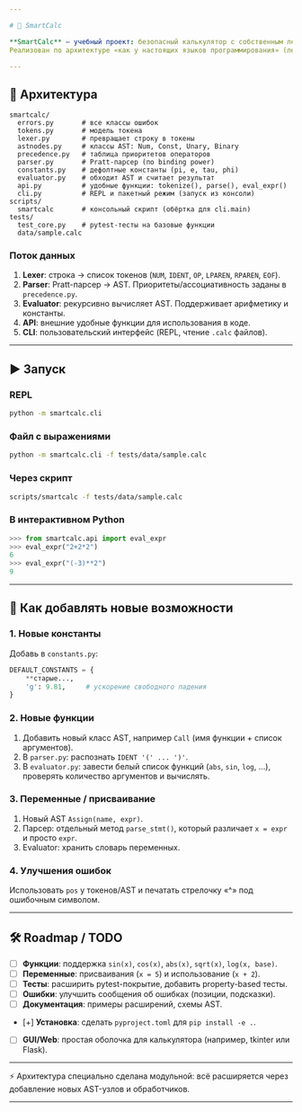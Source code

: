 ```yaml
---

# 📘 SmartCalc

**SmartCalc** — учебный проект: безопасный калькулятор с собственным лексером, парсером и вычислителем.
Реализован по архитектуре «как у настоящих языков программирования» (лексер → парсер → AST → вычислитель).

---
```


## 🔧 Архитектура

```
smartcalc/
  errors.py       # все классы ошибок
  tokens.py       # модель токена
  lexer.py        # превращает строку в токены
  astnodes.py     # классы AST: Num, Const, Unary, Binary
  precedence.py   # таблица приоритетов операторов
  parser.py       # Pratt-парсер (по binding power)
  constants.py    # дефолтные константы (pi, e, tau, phi)
  evaluator.py    # обходит AST и считает результат
  api.py          # удобные функции: tokenize(), parse(), eval_expr()
  cli.py          # REPL и пакетный режим (запуск из консоли)
scripts/
  smartcalc       # консольный скрипт (обёртка для cli.main)
tests/
  test_core.py    # pytest-тесты на базовые функции
  data/sample.calc
```

### Поток данных

1. **Lexer**: строка → список токенов (`NUM`, `IDENT`, `OP`, `LPAREN`, `RPAREN`, `EOF`).
2. **Parser**: Pratt-парсер → AST. Приоритеты/ассоциативность заданы в `precedence.py`.
3. **Evaluator**: рекурсивно вычисляет AST. Поддерживает арифметику и константы.
4. **API**: внешние удобные функции для использования в коде.
5. **CLI**: пользовательский интерфейс (REPL, чтение `.calc` файлов).

---

## ▶️ Запуск

### REPL

```bash
python -m smartcalc.cli
```

### Файл с выражениями

```bash
python -m smartcalc.cli -f tests/data/sample.calc
```

### Через скрипт

```bash
scripts/smartcalc -f tests/data/sample.calc
```

### В интерактивном Python

```python
>>> from smartcalc.api import eval_expr
>>> eval_expr("2+2*2")
6
>>> eval_expr("(-3)**2")
9
```

---

## 🧩 Как добавлять новые возможности

### 1. Новые константы

Добавь в `constants.py`:

```python
DEFAULT_CONSTANTS = {
    **старые...,
    'g': 9.81,     # ускорение свободного падения
}
```

### 2. Новые функции

1. Добавить новый класс AST, например `Call` (имя функции + список аргументов).
2. В `parser.py`: распознать `IDENT '(' ... ')'`.
3. В `evaluator.py`: завести белый список функций (`abs`, `sin`, `log`, …), проверять количество аргументов и вычислять.

### 3. Переменные / присваивание

1. Новый AST `Assign(name, expr)`.
2. Парсер: отдельный метод `parse_stmt()`, который различает `x = expr` и просто `expr`.
3. Evaluator: хранить словарь переменных.

### 4. Улучшения ошибок

Использовать `pos` у токенов/AST и печатать стрелочку «^» под ошибочным символом.

---

## 🛠 Roadmap / TODO

* [ ] **Функции**: поддержка `sin(x)`, `cos(x)`, `abs(x)`, `sqrt(x)`, `log(x, base)`.
* [ ] **Переменные**: присваивания (`x = 5`) и использование (`x + 2`).
* [ ] **Тесты**: расширить pytest-покрытие, добавить property-based тесты.
* [ ] **Ошибки**: улучшить сообщения об ошибках (позиции, подсказки).
* [ ] **Документация**: примеры расширений, схемы AST.
* [+] **Установка**: сделать `pyproject.toml` для `pip install -e .`.
* [ ] **GUI/Web**: простая оболочка для калькулятора (например, tkinter или Flask).

---

⚡ Архитектура специально сделана модульной: всё расширяется через добавление новых AST-узлов и обработчиков.

---

